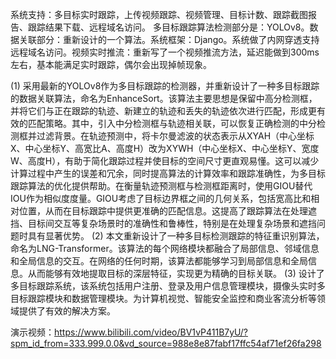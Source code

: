 系统支持：多目标实时跟踪，上传视频跟踪、视频管理、目标计数、跟踪截图报告、跟踪结果下载、远程域名访问。 多目标跟踪算法检测部分是：YOLOv8。数据关联部分：重新设计的一个算法。系统框架：Django。系统做了内网穿透支持远程域名访问。视频实时推流：重新写了一个视频推流方法，延迟能做到300ms左右，基本能满足实时跟踪，偶尔会出现掉帧现象。


(1) 采用最新的YOLOv8作为多目标跟踪的检测器，并重新设计了一种多目标跟踪的数据关联算法，命名为EnhanceSort。该算法主要思想是保留中高分检测框，并将它们与正在跟踪的轨迹、新建立的轨迹和丢失的轨迹依次进行匹配，形成更有效的匹配策略。其中，引入中分检测框与轨迹相关联，可以恢复正确检测的中分检测框并过滤背景。在轨迹预测中，将卡尔曼滤波的状态表示从XYAH（中心坐标X、中心坐标Y、高宽比A、高度H）改为XYWH（中心坐标X、中心坐标Y、宽度W、高度H），有助于简化跟踪过程并使目标的空间尺寸更直观易懂。这可以减少计算过程中产生的误差和冗余，同时提高算法的计算效率和跟踪准确性，为多目标跟踪算法的优化提供帮助。在衡量轨迹预测框与检测框距离时，使用GIOU替代IOU作为相似度度量。GIOU考虑了目标边界框之间的几何关系，包括宽高比和相对位置，从而在目标跟踪中提供更准确的匹配信息。这提高了跟踪算法在处理遮挡、目标间交互等复杂场景时的准确性和鲁棒性，特别是在处理复杂场景和遮挡问题时具有显著优势。
(2) 本文重新设计了一种多目标检测跟踪的特征重识别算法，命名为LNG-Transformer。该算法的每个网络模块都融合了局部信息、邻域信息和全局信息的交互。在网络的任何时期，该算法都能够学习到局部信息和全局信息。从而能够有效地提取目标的深层特征，实现更为精确的目标关联。
(3) 设计了多目标跟踪系统，该系统包括用户注册、登录及用户信息管理模块，摄像头实时多目标跟踪模块和数据管理模块。为计算机视觉、智能安全监控和商业客流分析等领域提供了有效的解决方案。


演示视频：https://www.bilibili.com/video/BV1vP411B7yU/?spm_id_from=333.999.0.0&vd_source=988e8e87fabf17ffc54af71ef26fa298
